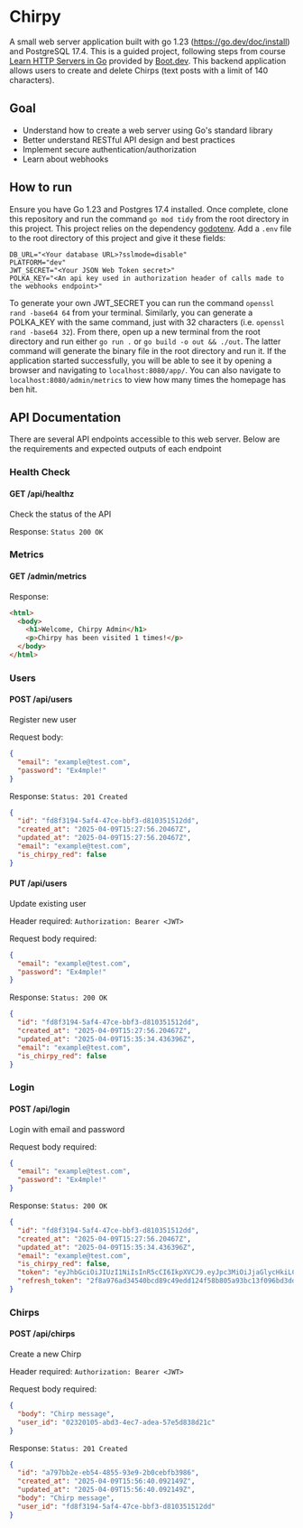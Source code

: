 # Chirpy

A small web server application built with go 1.23 (https://go.dev/doc/install) and PostgreSQL 17.4. This is a guided project, following steps from course [Learn HTTP Servers in Go](https://www.boot.dev/courses/learn-http-servers-golang) provided by [Boot.dev](https://www.boot.dev/). This backend application allows users to create and delete Chirps (text posts with a limit of 140 characters).

## Goal

- Understand how to create a web server using Go's standard library
- Better understand RESTful API design and best practices
- Implement secure authentication/authorization
- Learn about webhooks

## How to run

Ensure you have Go 1.23 and Postgres 17.4 installed. Once complete, clone this repository and run the command `go mod tidy` from the root directory in this project. This project relies on the dependency [godotenv](https://github.com/joho/godotenv). Add a `.env` file to the root directory of this project and give it these fields:

```
DB_URL="<Your database URL>?sslmode=disable"
PLATFORM="dev"
JWT_SECRET="<Your JSON Web Token secret>"
POLKA_KEY="<An api key used in authorization header of calls made to the webhooks endpoint>"
```

To generate your own JWT_SECRET you can run the command `openssl rand -base64 64` from your terminal. Similarly, you can generate a POLKA_KEY with the same command, just with 32 characters (i.e. `openssl rand -base64 32`). From there, open up a new terminal from the root directory and run either `go run .` or `go build -o out && ./out`. The latter command will generate the binary file in the root directory and run it. If the application started successfully, you will be able to see it by opening a browser and navigating to `localhost:8080/app/`. You can also navigate to `localhost:8080/admin/metrics` to view how many times the homepage has ben hit.

## API Documentation

There are several API endpoints accessible to this web server. Below are the requirements and expected outputs of each endpoint

### Health Check

#### GET /api/healthz

Check the status of the API

Response:
`Status 200 OK`

### Metrics

#### GET /admin/metrics

Response:

```html
<html>
  <body>
    <h1>Welcome, Chirpy Admin</h1>
    <p>Chirpy has been visited 1 times!</p>
  </body>
</html>
```

### Users

#### POST /api/users

Register new user

Request body:

```json
{
  "email": "example@test.com",
  "password": "Ex4mple!"
}
```

Response:
`Status: 201 Created`

```json
{
  "id": "fd8f3194-5af4-47ce-bbf3-d810351512dd",
  "created_at": "2025-04-09T15:27:56.20467Z",
  "updated_at": "2025-04-09T15:27:56.20467Z",
  "email": "example@test.com",
  "is_chirpy_red": false
}
```

#### PUT /api/users

Update existing user

Header required:
`Authorization: Bearer <JWT>`

Request body required:

```json
{
  "email": "example@test.com",
  "password": "Ex4mple!"
}
```

Response:
`Status: 200 OK`

```json
{
  "id": "fd8f3194-5af4-47ce-bbf3-d810351512dd",
  "created_at": "2025-04-09T15:27:56.20467Z",
  "updated_at": "2025-04-09T15:35:34.436396Z",
  "email": "example@test.com",
  "is_chirpy_red": false
}
```

### Login

#### POST /api/login

Login with email and password

Request body required:

```json
{
  "email": "example@test.com",
  "password": "Ex4mple!"
}
```

Response:
`Status: 200 OK`

```json
{
  "id": "fd8f3194-5af4-47ce-bbf3-d810351512dd",
  "created_at": "2025-04-09T15:27:56.20467Z",
  "updated_at": "2025-04-09T15:35:34.436396Z",
  "email": "example@test.com",
  "is_chirpy_red": false,
  "token": "eyJhbGciOiJIUzI1NiIsInR5cCI6IkpXVCJ9.eyJpc3MiOiJjaGlycHkiLCJzdWIiOiJmZDhmMzE5NC01YWY0LTQ3Y2UtYmJmMy1kODEwMzUxNTEyZGQiLCJleHAiOjE3NDQyMzgzMzIsImlhdCI6MTc0NDIzNDczMn0.AnuT-gMqZGtqmkWuDa6FF0QMQHtfwpHDGnm6y-3eCtc",
  "refresh_token": "2f8a976ad34540bcd89c49edd124f58b805a93bc13f096bd3dd1036609a99ae5"
}
```

### Chirps

#### POST /api/chirps

Create a new Chirp

Header required:
`Authorization: Bearer <JWT>`

Request body required:

```json
{
  "body": "Chirp message",
  "user_id": "02320105-abd3-4ec7-adea-57e5d838d21c"
}
```

Response:
`Status: 201 Created`

```json
{
  "id": "a797bb2e-eb54-4855-93e9-2b0cebfb3986",
  "created_at": "2025-04-09T15:56:40.092149Z",
  "updated_at": "2025-04-09T15:56:40.092149Z",
  "body": "Chirp message",
  "user_id": "fd8f3194-5af4-47ce-bbf3-d810351512dd"
}
```

